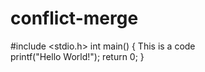 # conflict-merge
#include <stdio.h>
int main() {
This is a code  
printf("Hello World!");
return 0;
}  
